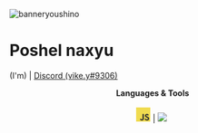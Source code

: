 ![banneryoushino](https://github.com/vikey3428/vikey3428/blob/main/imgpreview.jpg?raw=true)

# Poshel naxyu
(I'm) | [Discord (vike.y#9306)](https://discord.com/users/999655606220771388)

<p align="center">
	<b>Languages & Tools</b><br><br>
  	<code><img height="25" src="https://raw.githubusercontent.com/github/explore/80688e429a7d4ef2fca1e82350fe8e3517d3494d/topics/javascript/javascript.png"></code>&nbsp;|
  <code><img height="25" src="https://cdn-icons-png.flaticon.com/512/5968/5968866.png"></code>&nbsp;
	<br><br>
